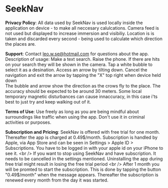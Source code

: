 # SeekNav

**Privacy Policy**:
All data used by SeekNav is used locally inside the application on device - to make all neccesary calulcations. Camera feed is not used but displayed to increase immersion and visibiliy. Location is is taken and discarded every second - being used to calculate which direction the places are.

**Support**:
Contact leo.w.se@hotmail.com for questions about the app. <br />
Description of usage:
Make a text search. Raise the phone. If there are hits on your search they will be shown in the camera. Tap a white bubble to select it as a desination. Access an arrow by tilting down. Cancel the navigation and exit the arrow by tapping the "X" top right when device held down <br />
The bubble and arrow show the direction as the crows fly to the place. The accuracy should be expected to be around 30 meters. Some local temporary magnetic disturbances can cause innaccuracy, in this case i'ts best to just try and keep walking out of it.

**Terms of Use**:
Use freely as long as you are being mindful about surroundings like traffic when using the app. Don't use it in criminal activities or purposes.

**Subscription and Pricing**:
SeekNav is offered with free trial for one month. Thereafter the app is charged at 0.49$/month. Subscription is handled by Apple, via App Store and can be seen in Settings > Apple ID > Subscriptions. You have to be logged in with your apple id on your iPhone to see it. <br />
If you want to stop using SeekNav and have subscription. It needs to be cancelled in the settings mentioned. Uninstalling the app during free trial might result in losing the free trial period <br />
After 1 month you will be promted to start the subscription. This is done by tapping the button "0.49$/month" when the message appears. Thereafter the subscription is renewed every month from the day it was started.
